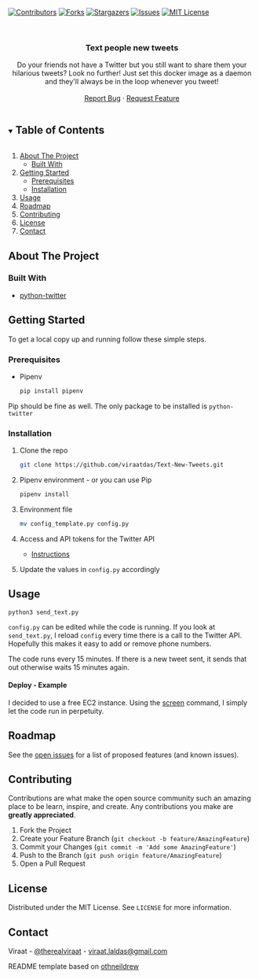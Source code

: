<!--
*** Thanks for checking out the Best-README-Template. If you have a suggestion
*** that would make this better, please fork the repo and create a pull request
*** or simply open an issue with the tag "enhancement".
*** Thanks again! Now go create something AMAZING! :D
***
***
***
*** To avoid retyping too much info. Do a search and replace for the following:
*** github_username, Text-New-Tweets, therealviraat, linkedin_username, email, project_title, project_description
-->



<!-- PROJECT SHIELDS -->
<!--
*** I'm using markdown "reference style" links for readability.
*** Reference links are enclosed in brackets [ ] instead of parentheses ( ).
*** See the bottom of this document for the declaration of the reference variables
*** for contributors-url, forks-url, etc. This is an optional, concise syntax you may use.
*** https://www.markdownguide.org/basic-syntax/#reference-style-links
-->
[![Contributors][contributors-shield]][contributors-url]
[![Forks][forks-shield]][forks-url]
[![Stargazers][stars-shield]][stars-url]
[![Issues][issues-shield]][issues-url]
[![MIT License][license-shield]][license-url]



<!-- PROJECT LOGO -->
<br />
<p align="center">

  </a>

  <h3 align="center">Text people new tweets



</h3>

  <p align="center">
    Do your friends not have a Twitter but you still want to share them your hilarious tweets? Look no further! Just set this docker image as a daemon and they'll always be in the loop whenever you tweet!
    <br />
    <br />
    <a href="https://github.com/viraatdas/Text-New-Tweets/issues">Report Bug</a>
    ·
    <a href="https://github.com/viraatdas/Text-New-Tweets/issues">Request Feature</a>

</p>



<!-- TABLE OF CONTENTS -->
<details open="open">
  <summary><h2 style="display: inline-block">Table of Contents</h2></summary>
  <ol>
    <li>
      <a href="#about-the-project">About The Project</a>
      <ul>
        <li><a href="#built-with">Built With</a></li>
      </ul>
    </li>
    <li>
      <a href="#getting-started">Getting Started</a>
      <ul>
        <li><a href="#prerequisites">Prerequisites</a></li>
        <li><a href="#installation">Installation</a></li>
      </ul>
    </li>
    <li><a href="#usage">Usage</a></li>
    <li><a href="#roadmap">Roadmap</a></li>
    <li><a href="#contributing">Contributing</a></li>
    <li><a href="#license">License</a></li>
    <li><a href="#contact">Contact</a></li>
  </ol>
</details>



<!-- ABOUT THE PROJECT -->
## About The Project




### Built With

* [python-twitter](https://github.com/bear/python-twitter)


<!-- GETTING STARTED -->
## Getting Started

To get a local copy up and running follow these simple steps.

### Prerequisites

* Pipenv 
  ```sh
  pip install pipenv
  ```
Pip should be fine as well. The only package to be installed is `python-twitter`


### Installation

1. Clone the repo
   ```sh
   git clone https://github.com/viraatdas/Text-New-Tweets.git
   ```
2. Pipenv environment - or you can use Pip
   ```sh
   pipenv install
   ```

3. Environment file
   ```sh
   mv config_template.py config.py
   ```
4. Access and API tokens for the Twitter API
    - [Instructions](https://python-twitter.readthedocs.io/en/latest/getting_started.html)

5. Update the values in `config.py` accordingly 


<!-- USAGE EXAMPLES -->
## Usage

`python3 send_text.py` 

`config.py` can be edited while the code is running. If you look at `send_text.py`, I reload `config` every time there is a call to the Twitter API. Hopefully this makes it easy to add or remove phone numbers. 

The code runs every 15 minutes. If there is a new tweet sent, it sends that out otherwise waits 15 minutes again. 

#### Deploy - Example
I decided to use a free EC2 instance. Using the [screen](https://linuxize.com/post/how-to-use-linux-screen/) command, I simply let the code run in perpetuity. 


<!-- ROADMAP -->
## Roadmap

See the [open issues](https://github.com/viraatdas/Text-New-Tweets/issues) for a list of proposed features (and known issues).



<!-- CONTRIBUTING -->
## Contributing

Contributions are what make the open source community such an amazing place to be learn, inspire, and create. Any contributions you make are **greatly appreciated**.

1. Fork the Project
2. Create your Feature Branch (`git checkout -b feature/AmazingFeature`)
3. Commit your Changes (`git commit -m 'Add some AmazingFeature'`)
4. Push to the Branch (`git push origin feature/AmazingFeature`)
5. Open a Pull Request



<!-- LICENSE -->
## License

Distributed under the MIT License. See `LICENSE` for more information.

<!-- CONTACT -->
## Contact

Viraat - [@therealviraat](https://twitter.com/therealviraat) - viraat.laldas@gmail.com

README template based on [othneildrew](https://github.com/othneildrew/Best-README-Template)


<!-- MARKDOWN LINKS & IMAGES -->
<!-- https://www.markdownguide.org/basic-syntax/#reference-style-links -->
[contributors-shield]: https://img.shields.io/github/contributors/viraatdas/Text-New-Tweets.svg?style=for-the-badge
[contributors-url]: https://github.com/viraatdas/Text-New-Tweets/graphs/contributors
[forks-shield]: https://img.shields.io/github/forks/viraatdas/Text-New-Tweets.svg?style=for-the-badge
[forks-url]: https://github.com/viraatdas/Text-New-Tweets/network/members
[stars-shield]: https://img.shields.io/github/stars/viraatdas/Text-New-Tweets.svg?style=for-the-badge
[stars-url]: https://github.com/viraatdas/Text-New-Tweets/stargazers
[issues-shield]: https://img.shields.io/github/issues/viraatdas/Text-New-Tweets.svg?style=for-the-badge
[issues-url]: https://github.com/viraatdas/Text-New-Tweets/issues
[license-shield]: https://img.shields.io/github/license/viraatdas/Text-New-Tweets.svg?style=for-the-badge
[license-url]: https://github.com/viraatdas/Text-New-Tweets/blob/master/LICENSE.txt
[linkedin-shield]: https://img.shields.io/badge/-LinkedIn-black.svg?style=for-the-badge&logo=linkedin&colorB=555
[linkedin-url]: https://linkedin.com/in/linkedin_username
